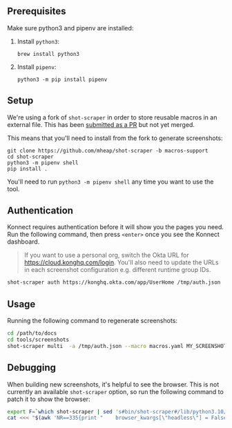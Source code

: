## Prerequisites

Make sure python3 and pipenv are installed:

1. Install `python3`:

    ```
    brew install python3
    ```

2. Install `pipenv`:

    ```
    python3 -m pip install pipenv
    ```

## Setup

We're using a fork of `shot-scraper` in order to store reusable macros in an external file.
This has been [submitted as a PR](https://github.com/simonw/shot-scraper/pull/111) but not yet merged.

This means that you'll need to install from the fork to generate screenshots:

```
git clone https://github.com/mheap/shot-scraper -b macros-support
cd shot-scraper
python3 -m pipenv shell
pip install .
```

You'll need to run `python3 -m pipenv shell` any time you want to use the tool.

## Authentication

Konnect requires authentication before it will show you the pages you need. 
Run the following command, then press `<enter>` once you see the Konnect dashboard.

> If you want to use a personal org, switch the Okta URL for https://cloud.konghq.com/login. 
> You'll also need to update the URLs in each screenshot configuration e.g. different runtime
> group IDs.

```bash
shot-scraper auth https://konghq.okta.com/app/UserHome /tmp/auth.json
```

## Usage

Running the following command to regenerate screenshots:

```bash
cd /path/to/docs
cd tools/screenshots
shot-scraper multi  -a /tmp/auth.json --macro macros.yaml MY_SCREENSHOTS_FILE.yaml
```

## Debugging

When building new screenshots, it's helpful to see the browser. This is not currently an 
available `shot-scraper` option, so run the following command to patch it to show the browser:

```bash
export F=`which shot-scraper | sed 's#bin/shot-scraper#/lib/python3.10/site-packages/shot_scraper/cli.py#'`
cat <<< "$(awk 'NR==335{print "    browser_kwargs[\"headless\"] = False"}1' $F | less)" > $F
```